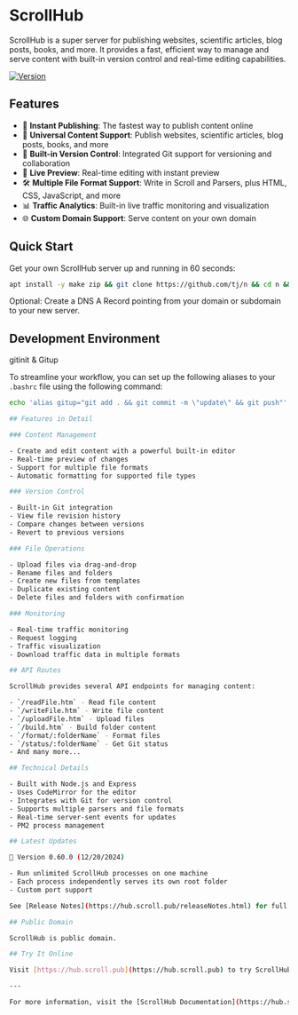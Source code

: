 # ScrollHub

ScrollHub is a super server for publishing websites, scientific articles, blog posts, books, and more. It provides a fast, efficient way to manage and serve content with built-in version control and real-time editing capabilities.

[![Version](https://img.shields.io/badge/version-0.60.0-blue.svg)](https://hub.scroll.pub)

## Features

- 🚀 **Instant Publishing**: The fastest way to publish content online
- 📝 **Universal Content Support**: Publish websites, scientific articles, blog posts, books, and more
- 🔄 **Built-in Version Control**: Integrated Git support for versioning and collaboration
- 🎨 **Live Preview**: Real-time editing with instant preview
- 🛠️ **Multiple File Format Support**: Write in Scroll and Parsers, plus HTML, CSS, JavaScript, and more
- 📊 **Traffic Analytics**: Built-in live traffic monitoring and visualization
- 🌐 **Custom Domain Support**: Serve content on your own domain

## Quick Start

Get your own ScrollHub server up and running in 60 seconds:

```bash
apt install -y make zip && git clone https://github.com/tj/n && cd n && make install && n latest && cd && git config --global user.name "ScrollHub" && git config --global user.email "scrollhub@scroll.pub" && git clone https://github.com/breck7/ScrollHub && cd ScrollHub && npm install . && npm install scroll-cli pm2 prettier -g && npm install -g . && git config --global receive.denyCurrentBranch updateInstead && cd && pm2 start ~/ScrollHub/server.js --node-args="--max-old-space-size=4096" --log ~/ScrollHub/pm2.log && pm2 startup && pm2 save
```

Optional: Create a DNS A Record pointing from your domain or subdomain to your new server.

## Development Environment

gitinit & Gitup

To streamline your workflow, you can set up the following aliases to your `.bashrc` file using the following command:

```bash
echo 'alias gitup="git add . && git commit -m \"update\" && git push"' >> ~/.bashrc && echo 'alias gitinit="git init && git add . && git commit -m \"init\""' >> ~/.bashrc

## Features in Detail

### Content Management

- Create and edit content with a powerful built-in editor
- Real-time preview of changes
- Support for multiple file formats
- Automatic formatting for supported file types

### Version Control

- Built-in Git integration
- View file revision history
- Compare changes between versions
- Revert to previous versions

### File Operations

- Upload files via drag-and-drop
- Rename files and folders
- Create new files from templates
- Duplicate existing content
- Delete files and folders with confirmation

### Monitoring

- Real-time traffic monitoring
- Request logging
- Traffic visualization
- Download traffic data in multiple formats

## API Routes

ScrollHub provides several API endpoints for managing content:

- `/readFile.htm` - Read file content
- `/writeFile.htm` - Write file content
- `/uploadFile.htm` - Upload files
- `/build.htm` - Build folder content
- `/format/:folderName` - Format files
- `/status/:folderName` - Get Git status
- And many more...

## Technical Details

- Built with Node.js and Express
- Uses CodeMirror for the editor
- Integrates with Git for version control
- Supports multiple parsers and file formats
- Real-time server-sent events for updates
- PM2 process management

## Latest Updates

🎉 Version 0.60.0 (12/20/2024)

- Run unlimited ScrollHub processes on one machine
- Each process independently serves its own root folder
- Custom port support

See [Release Notes](https://hub.scroll.pub/releaseNotes.html) for full changelog.

## Public Domain

ScrollHub is public domain.

## Try It Online

Visit [https://hub.scroll.pub](https://hub.scroll.pub) to try ScrollHub without installation.

---

For more information, visit the [ScrollHub Documentation](https://hub.scroll.pub).
